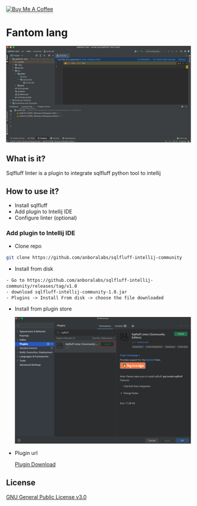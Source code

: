 <a href="https://www.buymeacoffee.com/dalgarins" target="_blank"><img src="https://www.buymeacoffee.com/assets/img/custom_images/orange_img.png" alt="Buy Me A Coffee" style="height: 41px !important;width: 174px !important;box-shadow: 0px 3px 2px 0px rgba(190, 190, 190, 0.5) !important;-webkit-box-shadow: 0px 3px 2px 0px rgba(190, 190, 190, 0.5) !important;" ></a>

# Fantom lang

![Fantom](/images/sqlfluff.png)

## What is it?

Sqlfluff linter is a plugin to integrate sqlfluff python tool to intellij

## How to use it?

- Install sqlfluff
- Add plugin to Intellij IDE
- Configure linter (optional)

### Add plugin to Intellij IDE

- Clone repo

```sh
git clone https://github.com/anboralabs/sqlfluff-intellij-community
```

- Install from disk

```
- Go to https://github.com/anboralabs/sqlfluff-intellij-community/releases/tag/v1.0
- download sqlfluff-intellij-community-1.0.jar
- Plugins -> Install From disk -> choose the file downloaded
```

- Install from plugin store

  ![Market Place](/images/marketplace.png)

- Plugin url

  [Plugin Download](https://plugins.jetbrains.com/plugin/20494-sqlfluff-linter-community-edition-)

## License

[GNU General Public License v3.0](https://github.com/anboralabs/sqlfluff-intellij-community/blob/master/LICENSE)